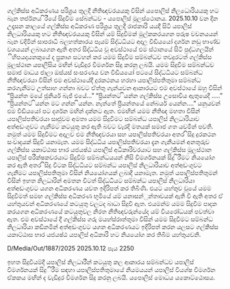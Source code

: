 ගල්කිස්ස අධිකරණය පරිශ්‍රය තුලදී නීතිඥවරයයකු විසින් යපොලිස් නිලධොරියයකු හට බැන තර්ජනය ිරීයේ සිදුවීම සේබන්ධව - යපොලිස් මූලස්ථොනය. 2025.10.10 වන දින උදෑසන කාලයේ ගල්කිස්ස අධිකරණ පරිශ්‍රය තුලදී රාජකාරි යයදී සිටි යපාලිස් නිලධාරියයකු හට නීතිඥවරයයකු විසින් යම් සිදුවිමක් මුල්කකරයගන පරුෂ වචනයයන් බැන වදිමින් සාපරාධී බලහත්කාරය පෑයම් සිද්ධධියට අදාල වීඩියයෝ දර්ශන නඩු භාණ්ඩ වශයයන් ලබායගන ඇති අතර සිද්ධධිය වූ අවස්ථායේ එම ස්ථානයේ සිටි පුද්ධගලයින් ිහිපයදයනකුයේ ද ප්‍රකාශ සටහන් කර යමම සිදුවීම සම්බන්ධව තවදුරටත් ගල්කිස්ස මූලස්ථාන යපාලිසිය මඟින් වැඩිදුර විමර්ශන සිදු කරනු ලබයි. යමම සිදුවිම සම්බන්ධව සමාජ මාධය ජාලා ඔස්යස් සංසරණය වන වීඩියයෝ පටයේ සිද්ධධියට සම්බන්ධ නීතීඥවරයා විසින් එම අවස්ථායේදී දුරකථනය හරහා යපාලිස්පතිතුමා සම්බන්ධ කරගැනීමට උත්සාහ ගන්නා බවට ඒත්තු ගැන්යවන ආකාරයට එම අවස්ථායේ ඔහු විසින් “ප්‍රියන්ත මයේ ජූනියර් බැජ් එයේ...” “ප්‍රියන්තට ියන්න ගල්කිස්ස උසොවිය ඇතුයෙදී .....” “ප්‍රියන්තට ියන්න මට ගන්න ියන්න. නැත්තේ ප්‍රියන්තයේ නේබයර් යෙන්න....” යනුයවන් එම වීඩියයෝ පට දර්ශන මඟින් දක්නට ඇත. එමඟින් යමම නීතිඥ මහතා විසින් යපාලිස්පතිවරයා සෘජුවම අමතා යමම සිදුවීමට සම්බන්ධ යපාලිස් නිලධාරියාව අත්අඩංගුවට ගැනීමට කටයුතු කර ඇති බවට වැරදි මතයක් සමාජ ගත යවමින් පවතී. නමුත් යමම සිදුවීමට අදාලව එම නීතිඥවරයා සහ යපාලිස්පතිවරයා අතර ිසිදු දුරකථන සංවාදයක් සිදුවී යනාමැත. යමම සිද්ධධිය යපාලිස්පතිවරයා දැන ගැනීයමන් අනතුරුව ගල්කිස්ස යකාට්ඨාස භාර යජයෂ්ඨ යපාලිස් අධිකාරිවරයාට සහ ගල්කිස්ස මූලස්ථාන යපාලිස් පරීක්ෂකවරයාට සිදුවීම් සම්බන්ධයයන් නිසි විමර්ශනයක් සිදු ිරීමට නියයෝග කර ඇති අතර ිසිදු විටක සිද්ධධියට සම්බන්ධ යපාලිස් නිලධාරියාව අත්අඩංගුවට ගැනීමට යපාලිස්පතිතුමා විසින් නියයෝගයක් ලබාදී යනාමැත. නමුත් යපාලිස්පතිතුමන් විසින් ඉහත නිලධාරින් අමතන විටත් සිද්ධධියට සම්බන්ධ යපාලිස් නිලධාරියා අත්අඩංගුවට යගන අධිකරණය යවත ඉදිරිපත් කර තිබිණි. එයට යහ්තුව වූයේ යමම සිදුවීමත් සමඟ ගල්කිස්ස අධිකරණ භූමියේ යම් යනාසන්ුන්තාවයක් ඇති වී ඇති අතර ඒ යහ්තුයවන් අධිකරණයේ කටයුතු වලටද බාධා සිදුවී ඇත. එයමන්ම යමම සිදුවීම පාදක කරයගන අධිකරණයේ කටයුතුවල නිරත නීතිඥවරුන්යේද යම් වියරෝධයක් පවත්වා ඇත. එම අවස්ථායේ දී ගල්කිස්ස ගරු මයහ්ස්රාත්තුමා විසින් යමම සිදුවීමට සම්බන්ධ නිලධාරියා කඩිනමින් අත්අඩංගුවට යගන අධිකරණයට ඉදිරිපත් කරන යලසට ගල්කිස්ස යකාට්ඨාස භාර යජයෂ්ඨ යපාලිස් අධිකාරි හට නියයෝග කර තිබීම යහ්තුයවනි.

D/Media/Out/1887/2025 2025.10.12 පැය 2250

ඉහත සිදුවීයම්දී යපාලිස් නිලධාරීන් කටයුතු කල ආකාරය සම්බන්ධව යපාලිස් විමර්ශනයක් සිදුිරීම සඳහා යපාලිස්පතිතුමායේ නියමයයන් යපාලිස් වියශ්ෂ විමර්ශන ඒකකය මඟින් ද වැඩිදුර විමර්ශන සිදු කරනු ලබයි. යපොලිස් මොධය යකොට්ඨොසය.